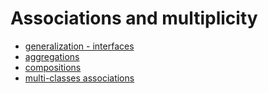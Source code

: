 # Associations and multiplicity

* [generalization - interfaces](content/interfaces.md)
* [aggregations](content/aggregations.md)
* [compositions](content/compositions.md)
* [multi-classes associations](content/multi-classes.md)